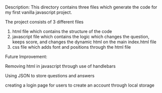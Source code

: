 Description: This directory contains three files which generate the code for my first vanilla javascript project.

The project consists of 3 different files

1. html file which contains the structure of the code
2. javascript file which contains the logic which changes the question, keeps score, and changes the dynamic html on the main index.html file
3. css file which adds font and positions through the html file

Future Improvement:

Removing html in javascript through use of handlebars

Using JSON to store questions and answers

creating a login page for users to create an account through local storage

